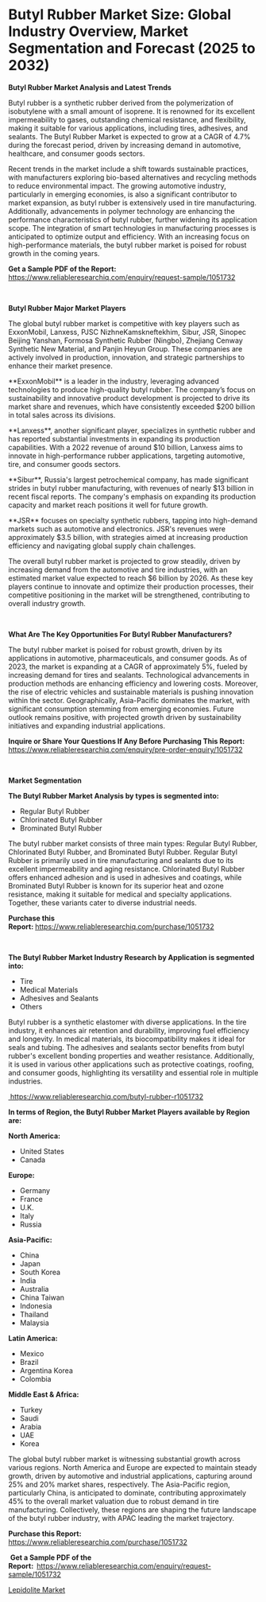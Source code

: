 <p><h1>Butyl Rubber Market Size: Global Industry Overview, Market Segmentation and Forecast (2025 to 2032)</h1></p><p><strong>Butyl Rubber Market Analysis and Latest Trends</strong></p>
<p><p>Butyl rubber is a synthetic rubber derived from the polymerization of isobutylene with a small amount of isoprene. It is renowned for its excellent impermeability to gases, outstanding chemical resistance, and flexibility, making it suitable for various applications, including tires, adhesives, and sealants. The Butyl Rubber Market is expected to grow at a CAGR of 4.7% during the forecast period, driven by increasing demand in automotive, healthcare, and consumer goods sectors.</p><p>Recent trends in the market include a shift towards sustainable practices, with manufacturers exploring bio-based alternatives and recycling methods to reduce environmental impact. The growing automotive industry, particularly in emerging economies, is also a significant contributor to market expansion, as butyl rubber is extensively used in tire manufacturing. Additionally, advancements in polymer technology are enhancing the performance characteristics of butyl rubber, further widening its application scope. The integration of smart technologies in manufacturing processes is anticipated to optimize output and efficiency. With an increasing focus on high-performance materials, the butyl rubber market is poised for robust growth in the coming years.</p></p>
<p><strong>Get a Sample PDF of the Report:&nbsp;</strong> <a href="https://www.reliableresearchiq.com/enquiry/request-sample/1051732?utm_campaign=2580&utm_medium=2&utm_source=Github&utm_content=ia&utm_term=01042025&utm_id=butyl-rubber">https://www.reliableresearchiq.com/enquiry/request-sample/1051732</a></p>
<p>&nbsp;</p>
<p><strong>Butyl Rubber Major Market Players</strong></p>
<p><p>The global butyl rubber market is competitive with key players such as ExxonMobil, Lanxess, PJSC NizhneKamskneftekhim, Sibur, JSR, Sinopec Beijing Yanshan, Formosa Synthetic Rubber (Ningbo), Zhejiang Cenway Synthetic New Material, and Panjin Heyun Group. These companies are actively involved in production, innovation, and strategic partnerships to enhance their market presence.</p><p>**ExxonMobil** is a leader in the industry, leveraging advanced technologies to produce high-quality butyl rubber. The company’s focus on sustainability and innovative product development is projected to drive its market share and revenues, which have consistently exceeded $200 billion in total sales across its divisions. </p><p>**Lanxess**, another significant player, specializes in synthetic rubber and has reported substantial investments in expanding its production capabilities. With a 2022 revenue of around $10 billion, Lanxess aims to innovate in high-performance rubber applications, targeting automotive, tire, and consumer goods sectors. </p><p>**Sibur**, Russia's largest petrochemical company, has made significant strides in butyl rubber manufacturing, with revenues of nearly $13 billion in recent fiscal reports. The company's emphasis on expanding its production capacity and market reach positions it well for future growth.</p><p>**JSR** focuses on specialty synthetic rubbers, tapping into high-demand markets such as automotive and electronics. JSR's revenues were approximately $3.5 billion, with strategies aimed at increasing production efficiency and navigating global supply chain challenges.</p><p>The overall butyl rubber market is projected to grow steadily, driven by increasing demand from the automotive and tire industries, with an estimated market value expected to reach $6 billion by 2026. As these key players continue to innovate and optimize their production processes, their competitive positioning in the market will be strengthened, contributing to overall industry growth.</p></p>
<p>&nbsp;</p>
<p><strong>What Are The Key Opportunities For Butyl Rubber Manufacturers?</strong></p>
<p><p>The butyl rubber market is poised for robust growth, driven by its applications in automotive, pharmaceuticals, and consumer goods. As of 2023, the market is expanding at a CAGR of approximately 5%, fueled by increasing demand for tires and sealants. Technological advancements in production methods are enhancing efficiency and lowering costs. Moreover, the rise of electric vehicles and sustainable materials is pushing innovation within the sector. Geographically, Asia-Pacific dominates the market, with significant consumption stemming from emerging economies. Future outlook remains positive, with projected growth driven by sustainability initiatives and expanding industrial applications.</p></p>
<p><strong>Inquire or Share Your Questions If Any Before Purchasing This Report:</strong> <a href="https://www.reliableresearchiq.com/enquiry/pre-order-enquiry/1051732?utm_campaign=2580&utm_medium=2&utm_source=Github&utm_content=ia&utm_term=01042025&utm_id=butyl-rubber">https://www.reliableresearchiq.com/enquiry/pre-order-enquiry/1051732</a></p>
<p>&nbsp;</p>
<p><strong>Market Segmentation</strong></p>
<p><strong>The Butyl Rubber Market Analysis by types is segmented into:</strong></p>
<p><ul><li>Regular Butyl Rubber</li><li>Chlorinated Butyl Rubber</li><li>Brominated Butyl Rubber</li></ul></p>
<p><p>The butyl rubber market consists of three main types: Regular Butyl Rubber, Chlorinated Butyl Rubber, and Brominated Butyl Rubber. Regular Butyl Rubber is primarily used in tire manufacturing and sealants due to its excellent impermeability and aging resistance. Chlorinated Butyl Rubber offers enhanced adhesion and is used in adhesives and coatings, while Brominated Butyl Rubber is known for its superior heat and ozone resistance, making it suitable for medical and specialty applications. Together, these variants cater to diverse industrial needs.</p></p>
<p><strong>Purchase this Report:&nbsp;</strong><a href="https://www.reliableresearchiq.com/purchase/1051732?utm_campaign=2580&utm_medium=2&utm_source=Github&utm_content=ia&utm_term=01042025&utm_id=butyl-rubber">https://www.reliableresearchiq.com/purchase/1051732</a></p>
<p>&nbsp;</p>
<p><strong>The Butyl Rubber Market Industry Research by Application is segmented into:</strong></p>
<p><ul><li>Tire</li><li>Medical Materials</li><li>Adhesives and Sealants</li><li>Others</li></ul></p>
<p><p>Butyl rubber is a synthetic elastomer with diverse applications. In the tire industry, it enhances air retention and durability, improving fuel efficiency and longevity. In medical materials, its biocompatibility makes it ideal for seals and tubing. The adhesives and sealants sector benefits from butyl rubber's excellent bonding properties and weather resistance. Additionally, it is used in various other applications such as protective coatings, roofing, and consumer goods, highlighting its versatility and essential role in multiple industries.</p></p>
<p><a href="https://www.reliableresearchiq.com/butyl-rubber-r1051732?utm_campaign=2580&utm_medium=2&utm_source=Github&utm_content=ia&utm_term=01042025&utm_id=butyl-rubber">&nbsp;https://www.reliableresearchiq.com/butyl-rubber-r1051732</a></p>
<p><strong>In terms of Region, the Butyl Rubber Market Players available by Region are:</strong></p>
<p>
    <p> <strong> North America: </strong>
        <ul>
            <li>United States</li>
            <li>Canada</li>
        </ul>
        </p> 
    <p> <strong> Europe: </strong>
        <ul>
            <li>Germany</li>
            <li>France</li>
            <li>U.K.</li>
            <li>Italy</li>
            <li>Russia</li>
        </ul>
        </p> 
    <p> <strong> Asia-Pacific: </strong>
        <ul>
            <li>China</li>
            <li>Japan</li>
            <li>South Korea</li>
            <li>India</li>
            <li>Australia</li>
            <li>China Taiwan</li>
            <li>Indonesia</li>
            <li>Thailand</li>
            <li>Malaysia</li>
        </ul>
        </p> 
    <p> <strong> Latin America: </strong>
        <ul>
            <li>Mexico</li>
            <li>Brazil</li>
            <li>Argentina Korea</li>
            <li>Colombia</li>
        </ul>
        </p> 
    <p> <strong> Middle East & Africa: </strong>
        <ul>
            <li>Turkey</li>
            <li>Saudi</li>
            <li>Arabia</li>
            <li>UAE</li>
            <li>Korea</li>
        </ul>
    </p>
    </p>
<p><p>The global butyl rubber market is witnessing substantial growth across various regions. North America and Europe are expected to maintain steady growth, driven by automotive and industrial applications, capturing around 25% and 20% market shares, respectively. The Asia-Pacific region, particularly China, is anticipated to dominate, contributing approximately 45% to the overall market valuation due to robust demand in tire manufacturing. Collectively, these regions are shaping the future landscape of the butyl rubber industry, with APAC leading the market trajectory.</p></p>
<p><strong>Purchase this Report: </strong><a href="https://www.reliableresearchiq.com/purchase/1051732?utm_campaign=2580&utm_medium=2&utm_source=Github&utm_content=ia&utm_term=01042025&utm_id=butyl-rubber">https://www.reliableresearchiq.com/purchase/1051732</a></p>
<p>&nbsp;<strong>Get a Sample PDF of the Report:&nbsp;&nbsp;</strong><a href="https://www.reliableresearchiq.com/enquiry/request-sample/1051732?utm_campaign=2580&utm_medium=2&utm_source=Github&utm_content=ia&utm_term=01042025&utm_id=butyl-rubber">https://www.reliableresearchiq.com/enquiry/request-sample/1051732</a></p>
<p><strong></strong></p>
<p><p><a href="https://github.com/chungwimbu4/Market-Research-Report-List-1/blob/main/lepidolite-market.md?utm_campaign=2580&utm_medium=2&utm_source=Github&utm_content=ia&utm_term=01042025&utm_id=butyl-rubber">Lepidolite Market</a></p></p>